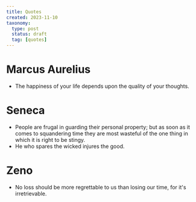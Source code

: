 ```yaml
---
title: Quotes
created: 2023-11-10
taxonomy:
  type: post
  status: draft
  tag: [quotes]
---
```


# Marcus Aurelius
* The happiness of your life depends upon the quality of your thoughts.

# Seneca
* People are frugal in guarding their personal property; but as soon as it comes to squandering time they are most wasteful of the one thing in which it is right to be stingy.
* He who spares the wicked injures the good.

# Zeno
* No loss should be more regrettable to us than losing our time, for it's irretrievable.
